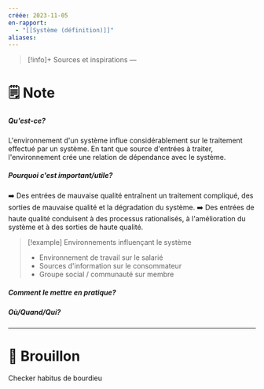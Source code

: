 ```yaml
---
créée: 2023-11-05
en-rapport:
  - "[[Système (définition)]]"
aliases:
---
```

> [!info]+ Sources et inspirations
> —

# 🗒️ Note
##### Qu'est-ce?
L'environnement d'un système influe considérablement sur le traitement effectué par un système.
En tant que source d'entrées à traiter, l'environnement crée une relation de dépendance avec le système.

##### Pourquoi c'est important/utile?
➡️ Des entrées de mauvaise qualité entraînent un traitement compliqué, des sorties de mauvaise qualité et la dégradation du système.
➡️ Des entrées de haute qualité conduisent à des processus rationalisés, à l'amélioration du système et à des sorties de haute qualité.

> [!example] Environnements influençant le système
> - Environnement de travail sur le salarié
> - Sources d'information sur le consommateur
> - Groupe social / communauté sur membre

##### Comment le mettre en pratique?

##### Où/Quand/Qui?

---
# 💭 Brouillon
Checker habitus de bourdieu